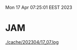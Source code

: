 Mon 17 Apr 07:25:01 EEST 2023
# JAM
<a href='./cache/202304/17_07.log'>./cache/202304/17_07.log</a>
